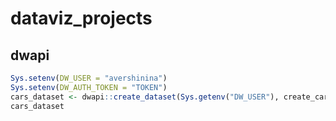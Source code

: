 # dataviz_projects
## dwapi
```R
Sys.setenv(DW_USER = "avershinina")
Sys.setenv(DW_AUTH_TOKEN = "TOKEN")
cars_dataset <- dwapi::create_dataset(Sys.getenv("DW_USER"), create_cars_dataset)
cars_dataset
```

